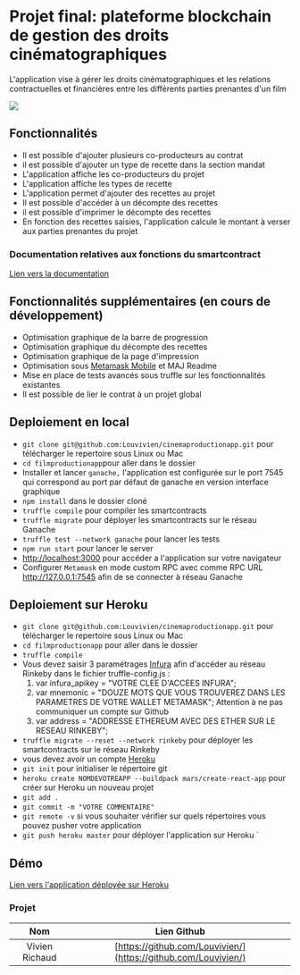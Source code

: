 # Projet final: plateforme blockchain de gestion des droits cinématographiques

L'application vise à gérer les droits cinématographiques et les relations contractuelles et financières entre les différents parties prenantes d'un film

![](https://srushtivfx.com/wp-content/uploads/2018/08/Evoution-of-Film-industry-Srushti-VFX.png)

## Fonctionnalités

- Il est possible d'ajouter plusieurs co-producteurs au contrat
- il est possible d'ajouter un type de recette dans la section mandat
- L'application affiche les co-producteurs du projet
- L'application affiche les types de recette
- L'application permet d'ajouter des recettes au projet
- Il est possible d'accéder à un décompte des recettes
- il est possible d'imprimer le décompte des recettes
- En fonction des recettes saisies, l'application calcule le montant à verser aux parties prenantes du projet

### Documentation relatives aux fonctions du smartcontract

[Lien vers la documentation](https://github.com/Louvivien/cinemaproductionapp/contracts/Prodution.doc.md)

## Fonctionnalités supplémentaires (en cours de développement)

- Optimisation graphique de la barre de progression
- Optimisation graphique du décompte des recettes
- Optimisation graphique de la page d'impression
- Optimisation sous [Metamask Mobile](https://play.google.com/store/apps/details?id=io.metamask&hl=en) et MAJ Readme
- Mise en place de tests avancés sous truffle sur les fonctionnalités existantes
- Il est possible de lier le contrat à un projet global

## Deploiement en local

- `git clone git@github.com:Louvivien/cinemaproductionapp.git` pour télécharger le repertoire sous Linux ou Mac
- `cd filmproductionapp`pour aller dans le dossier
- Installer et lancer `ganache,` l'application est configurée sur le port 7545 qui correspond au port par défaut de ganache en version interface graphique
- `npm install` dans le dossier cloné
- `truffle compile` pour compiler les smartcontracts
- `truffle migrate` pour déployer les smartcontracts sur le réseau Ganache
- `truffle test --network ganache` pour lancer les tests
- `npm run start` pour lancer le server
- [http://localhost:3000](http://localhost:3000) pour accéder a l'application sur votre navigateur
- Configurer `Metamask` en mode custom RPC avec comme RPC URL http://127.0.0.1:7545 afin de se connecter à réseau Ganache

## Deploiement sur Heroku

- `git clone git@github.com:Louvivien/cinemaproductionapp.git` pour télécharger le repertoire sous Linux ou Mac
- `cd filmproductionapp` pour aller dans le dossier
- `truffle compile`
- Vous devez saisir 3 paramétrages [Infura](https://infura.io/dashboard) afin d'accéder au réseau Rinkeby dans le fichier truffle-config.js :
  1. var infura_apikey = "VOTRE CLEE D'ACCEES INFURA";
  2. var mnemonic = "DOUZE MOTS QUE VOUS TROUVEREZ DANS LES PARAMETRES DE VOTRE WALLET METAMASK";
     Attention à ne pas communiquer un compte sur Github
  3. var address = "ADDRESSE ETHEREUM AVEC DES ETHER SUR LE RESEAU RINKEBY";
- `truffle migrate --reset --network rinkeby` pour déployer les smartcontracts sur le réseau Rinkeby
- vous devez avoir un compte [Heroku](https://heroku.com)
- `git init` pour initialiser le répertoire git
- `heroku create NOMDEVOTREAPP --buildpack mars/create-react-app` pour créer sur Heroku un nouveau projet
- `git add .`
- `git commit -m "VOTRE COMMENTAIRE"`
- `git remote -v` si vous souhaiter vérifier sur quels répertoires vous pouvez pusher votre application
- `git push heroku master` pour déployer l'application sur Heroku
  `

## Démo

[Lien vers l'application déployée sur Heroku](https://cinemaproductionapp.herokuapp.com/)

### Projet

|      Nom       |                          Lien Github                           |
| :------------: | :------------------------------------------------------------: |
| Vivien Richaud | [https://github.com/Louvivien/](https://github.com/Louvivien/) |
